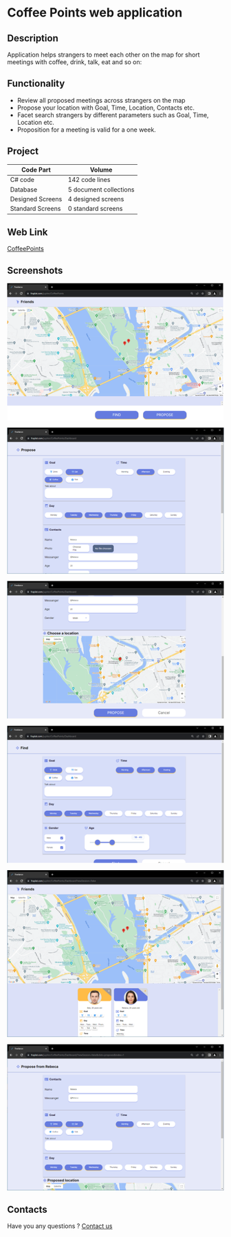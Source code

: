 # Coffee Points web application

## Description

Application helps strangers to meet each other on the map for short meetings with coffee, drink, talk, eat and so on:

## Functionality

- Review all proposed meetings across strangers on the map
- Propose your location with Goal, Time, Location, Contacts etc.
- Facet search strangers by different parameters such as Goal, Time, Location etc.
- Proposition for a meeting is valid for a one week.

## Project

| Code Part  | Volume |
| ------------- | ------------- |
| C# code  | 142 code lines  |
| Database  | 5 document collections  |
| Designed Screens  | 4 designed screens  |
| Standard Screens  | 0 standard screens  |

## Web Link

[CoffeePoints](https://fraplat.tech/jupiter/CoffeePoints)

## Screenshots

![Dashboard](https://github.com/LearnFractal/FractalPlatform/blob/main/Projects/FractalPlatform.CoffeePoints/Screenshots/Dashboard.png?raw=true)

![Propose](https://github.com/LearnFractal/FractalPlatform/blob/main/Projects/FractalPlatform.CoffeePoints/Screenshots/Propose1.png?raw=true)

![Propose](https://github.com/LearnFractal/FractalPlatform/blob/main/Projects/FractalPlatform.CoffeePoints/Screenshots/Propose2.png?raw=true)

![Find](https://github.com/LearnFractal/FractalPlatform/blob/main/Projects/FractalPlatform.CoffeePoints/Screenshots/Find.png?raw=true)

![FindResult](https://github.com/LearnFractal/FractalPlatform/blob/main/Projects/FractalPlatform.CoffeePoints/Screenshots/FindResult.png?raw=true)

![FindResult](https://github.com/LearnFractal/FractalPlatform/blob/main/Projects/FractalPlatform.CoffeePoints/Screenshots/User.png?raw=true)

## Contacts

Have you any questions ? [Contact us](mailto:learn.fractal@gmail.com)


